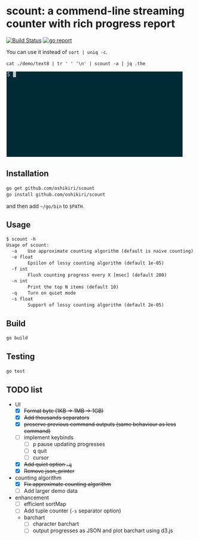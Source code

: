 scount: a commend-line streaming counter with rich progress report
==========

[![Build Status](https://github.com/oshikiri/scount/workflows/Go/badge.svg)](https://github.com/oshikiri/scount/actions) [![go report](https://goreportcard.com/badge/github.com/oshikiri/scount)](https://goreportcard.com/report/github.com/oshikiri/scount)


You can use it instead of `sort | uniq -c`.

```shell
cat ./demo/text8 | tr ' ' '\n' | scount -a | jq .the
```

![demo animation: approximate count using text8](demo/demo-text8-approximate-count.gif)


## Installation
```sh
go get github.com/oshikiri/scount
go install github.com/oshikiri/scount
```

and then add `~/go/bin` to `$PATH`.


## Usage
```
$ scount -h
Usage of scount:
  -a    Use approximate counting algorithm (default is naive counting)
  -e float
        Epsilon of lossy counting algorithm (default 1e-05)
  -f int
        Flush counting progress every X [msec] (default 200)
  -n int
        Print the top N items (default 10)
  -q    Turn on quiet mode
  -s float
        Support of lossy counting algorithm (default 2e-05)
```


## Build
```sh
go build
```


## Testing
```sh
go test
```

## TODO list
- UI
    - [x] ~~Format byte (1KB -> 1MB -> 1GB)~~
    - [x] ~~Add thousands separators~~
    - [x] ~~preserve previous command outputs (same behaviour as less command)~~
    - [ ] implement keybinds
        - [ ] <kbd>p</kbd> pause updating progresses
        - [ ] <kbd>q</kbd> quit
        - [ ] cursor
    - [x] ~~Add quiet option `-q`~~
    - [x] ~~Remove json_printer~~
- counting algorithm
    - [x] ~~Fix approximate counting algorithm~~
    - [ ] Add larger demo data
- enhancement
    - [ ] efficient sortMap
    - [ ] Add tuple counter (`-s` separator option)
    - barchart
        - [ ] character barchart
        - [ ] output progresses as JSON and plot barchart using d3.js
